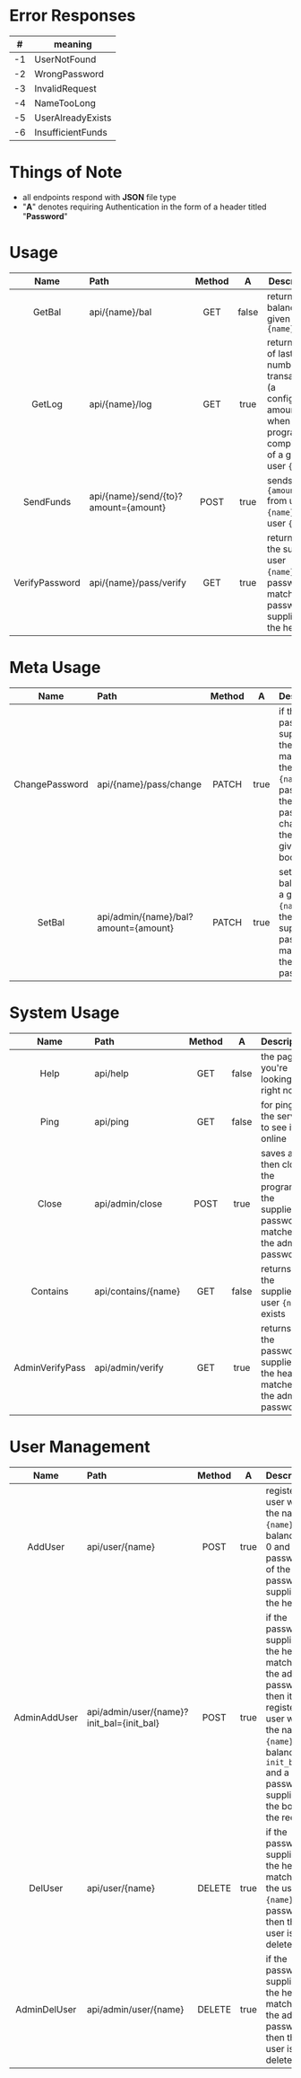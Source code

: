 # Error Responses

| #   | meaning           |
| --- | ----------------- |
| -1  | UserNotFound      |
| -2  | WrongPassword     |
| -3  | InvalidRequest    |
| -4  | NameTooLong       |
| -5  | UserAlreadyExists |
| -6  | InsufficientFunds |

# Things of Note
* all endpoints respond with **JSON** file type
* "**A**" denotes requiring Authentication in the form of a header titled "**Password**"

# Usage
|      Name      | Path                                   | Method |   A   | Description                                                                                                                     |
| :------------: | :------------------------------------- | :----: | :---: | ------------------------------------------------------------------------------------------------------------------------------- |
|     GetBal     | api/{name}/bal                       |  GET   | false | returns the balance of a given user `{name}`                                                                                    |
|     GetLog     | api/{name}/log                       |  GET   | true  | returns a list of last `n` number of transactions (a configurable amount when the program is compiled) of a given user `{name}` |
|   SendFunds    | api/{name}/send/{to}?amount={amount} |  POST  | true  | sends `{amount}` from user `{name}` to user `{to}`                                                                              |
| VerifyPassword | api/{name}/pass/verify               |  GET   | true  | returns `1` if the supplied user `{name}`'s password matches the password supplied in the header                                |

# Meta Usage
|      Name      | Path                                   | Method |   A   | Description                                                                                                                              |
| :------------: | :------------------------------------- | :----: | :---: | ---------------------------------------------------------------------------------------------------------------------------------------- |
| ChangePassword | api/{name}/pass/change               | PATCH  | true  | if the password supplied in the header matches the user `{name}`'s password, the user's password is changed to the one given in the body |
|     SetBal     | api/admin/{name}/bal?amount={amount} | PATCH  | true  | sets the balance of a give user `{name}` if the supplied password matches the admin password                                             |

# System Usage
|      Name       | Path                  | Method |   A   | Description                                                                           |
| :-------------: | :-------------------- | :----: | :---: | ------------------------------------------------------------------------------------- |
|      Help       | api/help            |  GET   | false | the page you're looking at right now!                                                 |
|      Ping       | api/ping            |  GET   | false | for pinging the server to see if its online                                           |
|      Close      | api/admin/close     |  POST  | true  | saves and then closes the program if the supplied password matches the admin password |
|    Contains     | api/contains/{name} |  GET   | false | returns `1` if the supplied user `{name}` exists                                      |
| AdminVerifyPass | api/admin/verify    |  GET   | true  | returns `1` if the password supplied in the header matches the admin password         |

# User Management
|     Name     | Path                                        | Method |   A   | Description                                                                                                                                                                                  |
| :----------: | :------------------------------------------ | :----: | :---: | -------------------------------------------------------------------------------------------------------------------------------------------------------------------------------------------- |
|   AddUser    | api/user/{name}                           |  POST  | true  | registers a user with the name `{name}`, balance of 0 and a password of the password supplied in the header                                                                                  |
| AdminAddUser | api/admin/user/{name}?init_bal={init_bal} |  POST  | true  | if the password supplied in the header matches the admin password, then it registers a user with the name `{name}`, balance of `init_bal` and a password supplied by the body of the request |
|   DelUser    | api/user/{name}                           | DELETE | true  | if the password supplied in the header matches the user `{name}`'s password, then the user is deleted                                                                                        |
| AdminDelUser | api/admin/user/{name}                     | DELETE | true  | if the password supplied in the header matches the admin password, then the user is deleted                                                                                                  |
